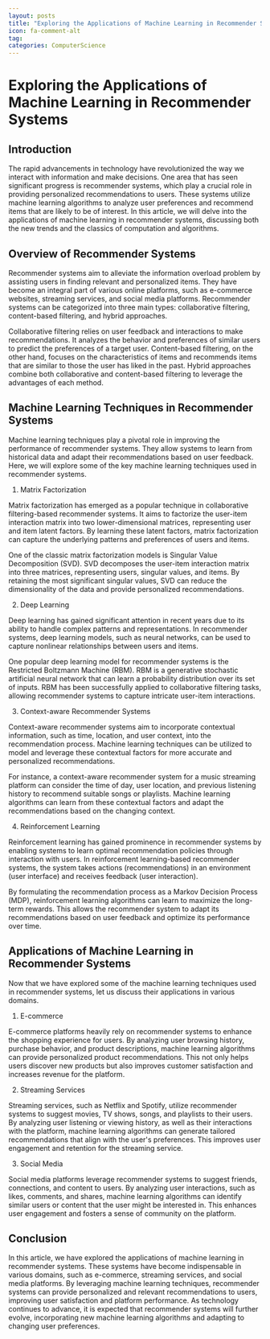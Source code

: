 ```yaml
---
layout: posts
title: "Exploring the Applications of Machine Learning in Recommender Systems"
icon: fa-comment-alt
tag:      
categories: ComputerScience
---
```



# Exploring the Applications of Machine Learning in Recommender Systems

## Introduction

The rapid advancements in technology have revolutionized the way we interact with information and make decisions. One area that has seen significant progress is recommender systems, which play a crucial role in providing personalized recommendations to users. These systems utilize machine learning algorithms to analyze user preferences and recommend items that are likely to be of interest. In this article, we will delve into the applications of machine learning in recommender systems, discussing both the new trends and the classics of computation and algorithms.

## Overview of Recommender Systems

Recommender systems aim to alleviate the information overload problem by assisting users in finding relevant and personalized items. They have become an integral part of various online platforms, such as e-commerce websites, streaming services, and social media platforms. Recommender systems can be categorized into three main types: collaborative filtering, content-based filtering, and hybrid approaches.

Collaborative filtering relies on user feedback and interactions to make recommendations. It analyzes the behavior and preferences of similar users to predict the preferences of a target user. Content-based filtering, on the other hand, focuses on the characteristics of items and recommends items that are similar to those the user has liked in the past. Hybrid approaches combine both collaborative and content-based filtering to leverage the advantages of each method.

## Machine Learning Techniques in Recommender Systems

Machine learning techniques play a pivotal role in improving the performance of recommender systems. They allow systems to learn from historical data and adapt their recommendations based on user feedback. Here, we will explore some of the key machine learning techniques used in recommender systems.

1. Matrix Factorization

Matrix factorization has emerged as a popular technique in collaborative filtering-based recommender systems. It aims to factorize the user-item interaction matrix into two lower-dimensional matrices, representing user and item latent factors. By learning these latent factors, matrix factorization can capture the underlying patterns and preferences of users and items.

One of the classic matrix factorization models is Singular Value Decomposition (SVD). SVD decomposes the user-item interaction matrix into three matrices, representing users, singular values, and items. By retaining the most significant singular values, SVD can reduce the dimensionality of the data and provide personalized recommendations.

2. Deep Learning

Deep learning has gained significant attention in recent years due to its ability to handle complex patterns and representations. In recommender systems, deep learning models, such as neural networks, can be used to capture nonlinear relationships between users and items.

One popular deep learning model for recommender systems is the Restricted Boltzmann Machine (RBM). RBM is a generative stochastic artificial neural network that can learn a probability distribution over its set of inputs. RBM has been successfully applied to collaborative filtering tasks, allowing recommender systems to capture intricate user-item interactions.

3. Context-aware Recommender Systems

Context-aware recommender systems aim to incorporate contextual information, such as time, location, and user context, into the recommendation process. Machine learning techniques can be utilized to model and leverage these contextual factors for more accurate and personalized recommendations.

For instance, a context-aware recommender system for a music streaming platform can consider the time of day, user location, and previous listening history to recommend suitable songs or playlists. Machine learning algorithms can learn from these contextual factors and adapt the recommendations based on the changing context.

4. Reinforcement Learning

Reinforcement learning has gained prominence in recommender systems by enabling systems to learn optimal recommendation policies through interaction with users. In reinforcement learning-based recommender systems, the system takes actions (recommendations) in an environment (user interface) and receives feedback (user interaction).

By formulating the recommendation process as a Markov Decision Process (MDP), reinforcement learning algorithms can learn to maximize the long-term rewards. This allows the recommender system to adapt its recommendations based on user feedback and optimize its performance over time.

## Applications of Machine Learning in Recommender Systems

Now that we have explored some of the machine learning techniques used in recommender systems, let us discuss their applications in various domains.

1. E-commerce

E-commerce platforms heavily rely on recommender systems to enhance the shopping experience for users. By analyzing user browsing history, purchase behavior, and product descriptions, machine learning algorithms can provide personalized product recommendations. This not only helps users discover new products but also improves customer satisfaction and increases revenue for the platform.

2. Streaming Services

Streaming services, such as Netflix and Spotify, utilize recommender systems to suggest movies, TV shows, songs, and playlists to their users. By analyzing user listening or viewing history, as well as their interactions with the platform, machine learning algorithms can generate tailored recommendations that align with the user's preferences. This improves user engagement and retention for the streaming service.

3. Social Media

Social media platforms leverage recommender systems to suggest friends, connections, and content to users. By analyzing user interactions, such as likes, comments, and shares, machine learning algorithms can identify similar users or content that the user might be interested in. This enhances user engagement and fosters a sense of community on the platform.

## Conclusion

In this article, we have explored the applications of machine learning in recommender systems. These systems have become indispensable in various domains, such as e-commerce, streaming services, and social media platforms. By leveraging machine learning techniques, recommender systems can provide personalized and relevant recommendations to users, improving user satisfaction and platform performance. As technology continues to advance, it is expected that recommender systems will further evolve, incorporating new machine learning algorithms and adapting to changing user preferences.